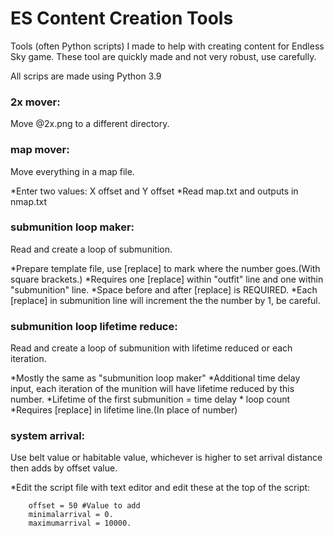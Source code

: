 # ES Content Creation Tools
 Tools (often Python scripts) I made to help with creating content for Endless Sky game. These tool are quickly made and not very robust, use carefully.
 
 All scrips are made using Python 3.9

### 2x mover:
Move @2x.png to a different directory.

### map mover:
Move everything in a map file.

*Enter two values: X offset and Y offset
*Read map.txt and outputs in nmap.txt

### submunition loop maker:
Read and create a loop of submunition.

*Prepare template file, use [replace] to mark where the number goes.(With square brackets.)
*Requires one [replace] within "outfit" line and one within "submunition" line.
*Space before and after [replace] is REQUIRED.
*Each [replace] in submunition line will increment the the number by 1, be careful.

### submunition loop lifetime reduce:
Read and create a loop of submunition with lifetime reduced or each iteration.

*Mostly the same as "submunition loop maker"
*Additional time delay input, each iteration of the munition will have lifetime reduced by this number.
*Lifetime of the first submunition = time delay * loop count
*Requires [replace] in lifetime line.(In place of number)

### system arrival:
Use belt value or habitable value, whichever is higher to set arrival distance then adds by offset value.

*Edit the script file with text editor and edit these at the top of the script:
```
	offset = 50 #Value to add
	minimalarrival = 0.
	maximumarrival = 10000.
```